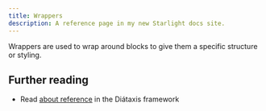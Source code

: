 ```yaml
---
title: Wrappers
description: A reference page in my new Starlight docs site.
---
```


Wrappers are used to wrap around blocks to give them a specific structure or styling.

## Further reading

- Read [about reference](https://diataxis.fr/reference/) in the Diátaxis framework

